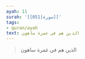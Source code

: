 ```yaml
---
ayah: 11
surah: '[[051|سورة]]'
tags:
- quran/ayah
text: الذين هم في غمرة ساهون
---
```

> الذين هم في غمرة ساهون

